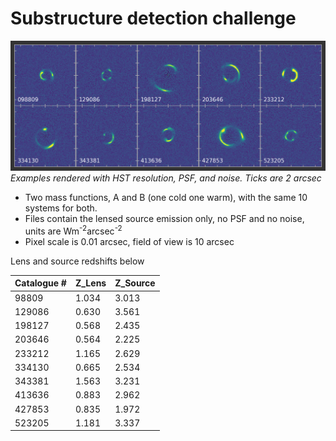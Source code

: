 # Substructure detection challenge

![](index.png)
_Examples rendered with HST resolution, PSF, and noise. Ticks are 2 arcsec_

* Two mass functions, A and B (one cold one warm), with the same 10 systems for both.
* Files contain the lensed source emission only, no PSF and no noise, units are Wm<sup>-2</sup>arcsec<sup>-2</sup>
* Pixel scale is 0.01 arcsec, field of view is 10 arcsec

Lens and source redshifts below

| Catalogue # | Z_Lens | Z_Source |
| --- | --- | --- |
| 98809       | 1.034 | 3.013 |
| 129086      | 0.630 | 3.561 |
| 198127      | 0.568 | 2.435 |
| 203646      | 0.564 | 2.225 |
| 233212      | 1.165 | 2.629 |
| 334130      | 0.665 | 2.534 |
| 343381      | 1.563 | 3.231 |
| 413636      | 0.883 | 2.962 |
| 427853      | 0.835 | 1.972 |
| 523205      | 1.181 | 3.337 |
